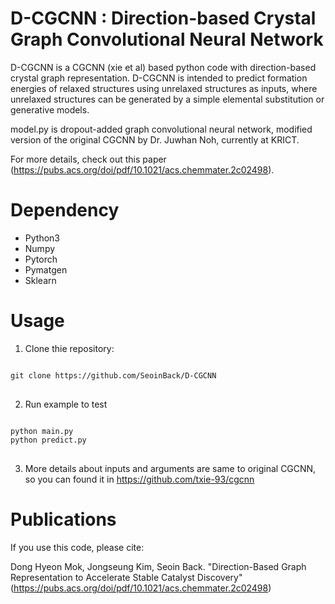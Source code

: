 # D-CGCNN : Direction-based Crystal Graph Convolutional Neural Network

D-CGCNN is a CGCNN (xie et al) based python code with direction-based crystal graph representation. D-CGCNN is intended to predict formation energies of relaxed structures using unrelaxed structures as inputs, where unrelaxed structures can be generated by a simple elemental substitution or generative models.

model.py is dropout-added graph convolutional neural network, modified version of the original CGCNN by Dr. Juwhan Noh, currently at KRICT.  

For more details, check out this paper (https://pubs.acs.org/doi/pdf/10.1021/acs.chemmater.2c02498).

# Dependency

- Python3
- Numpy
- Pytorch
- Pymatgen
- Sklearn

# Usage

1. Clone thie repository:
<pre>
<code>
git clone https://github.com/SeoinBack/D-CGCNN
</code>
</pre>

2. Run example to test

<pre>
<code>
python main.py
python predict.py
</code>
</pre>

3. More details about inputs and arguments are same to original CGCNN, so you can found it in https://github.com/txie-93/cgcnn

# Publications 

If you use this code, please cite:

Dong Hyeon Mok, Jongseung Kim, Seoin Back. "Direction-Based Graph Representation to Accelerate Stable Catalyst
Discovery" (https://pubs.acs.org/doi/pdf/10.1021/acs.chemmater.2c02498)
